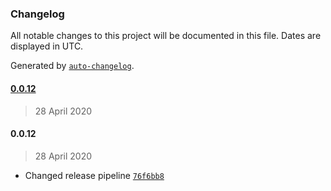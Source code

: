 ### Changelog

All notable changes to this project will be documented in this file. Dates are displayed in UTC.

Generated by [`auto-changelog`](https://github.com/CookPete/auto-changelog).

#### [0.0.12](https://github.com/datawizio/react-components/compare/0.0.12...0.0.12)

> 28 April 2020

#### 0.0.12

> 28 April 2020

- Changed release pipeline [`76f6bb8`](https://github.com/datawizio/react-components/commit/76f6bb8e75b6565a84447304f1d8d1ddcea088d0)
